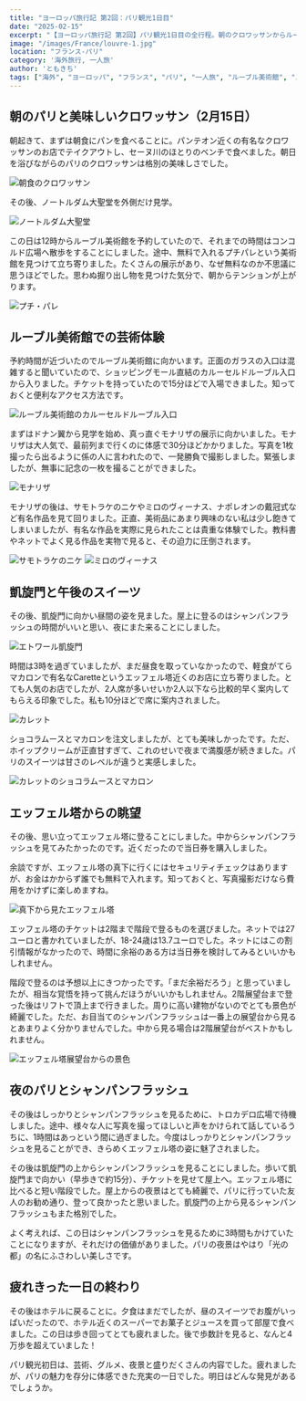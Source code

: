 ```yaml
---
title: "ヨーロッパ旅行記 第2回：パリ観光1日目"
date: "2025-02-15"
excerpt: "【ヨーロッパ旅行記 第2回】パリ観光1日目の全行程。朝のクロワッサンからルーブル美術館でのモナリザ鑑賞、エッフェル塔登頂の苦労と絶景、そして夜のシャンパンフラッシュ観賞まで。凱旋門からの夜景も堪能した4万歩の充実した一日。実際の割引情報や穴場スポットなど、パリ観光の実用的なヒントも満載。"
image: "/images/France/louvre-1.jpg"
location: "フランス-パリ"
category: '海外旅行, 一人旅'
author: 'ともきち'
tags: ["海外", "ヨーロッパ", "フランス", "パリ", "一人旅", "ルーブル美術館", "エッフェル塔", "凱旋門", "美術館", "夜景", "グルメ", "観光スポット", "シャンパンフラッシュ"]
---
```


## 朝のパリと美味しいクロワッサン（2月15日）

朝起きて、まずは朝食にパンを食べることに。パンテオン近くの有名なクロワッサンのお店でテイクアウトし、セーヌ川のほとりのベンチで食べました。朝日を浴びながらのパリのクロワッサンは格別の美味しさでした。

![朝食のクロワッサン](/images/France/croissant.jpg)

その後、ノートルダム大聖堂を外側だけ見学。

![ノートルダム大聖堂](/images/France/notre-dame-2.jpg)

この日は12時からルーブル美術館を予約していたので、それまでの時間はコンコルド広場へ散歩をすることにしました。途中、無料で入れるプチパレという美術館を見つけて立ち寄りました。たくさんの展示があり、なぜ無料なのか不思議に思うほどでした。思わぬ掘り出し物を見つけた気分で、朝からテンションが上がります。

![プチ・パレ](/images/France/petit-palais2.jpg)

## ルーブル美術館での芸術体験

予約時間が近づいたのでルーブル美術館に向かいます。正面のガラスの入口は混雑すると聞いていたので、ショッピングモール直結のカルーセルドルーブル入口から入りました。チケットを持っていたので15分ほどで入場できました。知っておくと便利なアクセス方法です。

![ルーブル美術館のカルーセルドルーブル入口](/images/France/louvre-entrance-2.jpg)

まずはドナン翼から見学を始め、真っ直ぐモナリザの展示に向かいました。モナリザは大人気で、最前列まで行くのに体感で30分ほどかかりました。写真を1枚撮ったら出るように係の人に言われたので、一発勝負で撮影しました。緊張しましたが、無事に記念の一枚を撮ることができました。

![モナリザ](/images/France/mona-lisa.jpg)

モナリザの後は、サモトラケのニケやミロのヴィーナス、ナポレオンの戴冠式など有名作品を見て回りました。正直、美術品にあまり興味のない私は少し飽きてしまいましたが、有名な作品を実際に見られたことは貴重な体験でした。教科書やネットでよく見る作品を実物で見ると、その迫力に圧倒されます。

![サモトラケのニケ](/images/France/nike-1.jpg)
![ミロのヴィーナス](/images/France/venus-de-milo.jpg)

## 凱旋門と午後のスイーツ

その後、凱旋門に向かい昼間の姿を見ました。屋上に登るのはシャンパンフラッシュの時間がいいと思い、夜にまた来ることにしました。

![エトワール凱旋門](/images/France/arc-de-triomphe.jpg)

時間は3時を過ぎていましたが、まだ昼食を取っていなかったので、軽食がてらマカロンで有名なCaretteというエッフェル塔近くのお店に立ち寄りました。とても人気のお店でしたが、2人席が多いせいか2人以下なら比較的早く案内してもらえる印象でした。私も10分ほどで席に案内されました。

![カレット](/images/France/carette.jpg)

ショコラムースとマカロンを注文しましたが、とても美味しかったです。ただ、ホイップクリームが正直甘すぎて、これのせいで夜まで満腹感が続きました。パリのスイーツは甘さのレベルが違うと実感しました。

![カレットのショコラムースとマカロン](/images/France/carette2.jpg)

## エッフェル塔からの眺望

その後、思い立ってエッフェル塔に登ることにしました。中からシャンパンフラッシュを見てみたかったのです。近くだったので当日券を購入しました。

余談ですが、エッフェル塔の真下に行くにはセキュリティチェックはありますが、お金はかからず誰でも無料で入れます。知っておくと、写真撮影だけなら費用をかけずに楽しめますね。

![真下から見たエッフェル塔](/images/France/eiffel-tower5.jpg)

エッフェル塔のチケットは2階まで階段で登るものを選びました。ネットでは27ユーロと書かれていましたが、18-24歳は13.7ユーロでした。ネットにはこの割引情報がなかったので、時間に余裕のある方は当日券を検討してみるといいかもしれません。

階段で登るのは予想以上にきつかったです。「まだ余裕だろう」と思っていましたが、相当な覚悟を持って挑んだほうがいいかもしれません。2階展望台まで登った後はリフトで頂上まで行きました。周りに高い建物がないのでとても景色が綺麗でした。ただ、お目当てのシャンパンフラッシュは一番上の展望台から見るとあまりよく分かりませんでした。中から見る場合は2階展望台がベストかもしれません。

![エッフェル塔展望台からの景色](/images/France/eiffel-tower-view.jpg)

## 夜のパリとシャンパンフラッシュ

その後はしっかりとシャンパンフラッシュを見るために、トロカデロ広場で待機しました。途中、様々な人に写真を撮ってほしいと声をかけられて話しているうちに、1時間はあっという間に過ぎました。今度はしっかりとシャンパンフラッシュを見ることができ、きらめくエッフェル塔の姿に魅了されました。

その後は凱旋門の上からシャンパンフラッシュを見ることにしました。歩いて凱旋門まで向かい（早歩きで約15分）、チケットを見せて屋上へ。エッフェル塔に比べると短い階段でした。屋上からの夜景はとても綺麗で、パリに行っていた友人のお勧め通り、登って良かったと思いました。凱旋門の上から見るシャンパンフラッシュもまた格別でした。

よく考えれば、この日はシャンパンフラッシュを見るために3時間もかけていたことになりますが、それだけの価値がありました。パリの夜景はやはり「光の都」の名にふさわしい美しさです。

## 疲れきった一日の終わり

その後はホテルに戻ることに。夕食はまだでしたが、昼のスイーツでお腹がいっぱいだったので、ホテル近くのスーパーでお菓子とジュースを買って部屋で食べました。この日は歩き回ってとても疲れました。後で歩数計を見ると、なんと4万歩を超えていました！

パリ観光初日は、芸術、グルメ、夜景と盛りだくさんの内容でした。疲れましたが、パリの魅力を存分に体感できた充実の一日でした。明日はどんな発見があるでしょうか。
